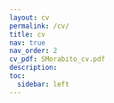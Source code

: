 ```yaml
---
layout: cv
permalink: /cv/
title: cv
nav: true
nav_order: 2
cv_pdf: SMorabito_cv.pdf
description: 
toc:
  sidebar: left
---
```

